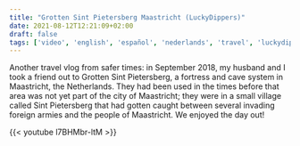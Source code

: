 ```yaml
---
title: "Grotten Sint Pietersberg Maastricht (LuckyDippers)"
date: 2021-08-12T12:21:09+02:00
draft: false
tags: ['video', 'english', 'español', 'nederlands', 'travel', 'luckydippers']
---
```

Another travel vlog from safer times: in September 2018, my husband and I took a friend out to Grotten Sint Pietersberg, a fortress and cave system in Maastricht, the Netherlands. They had been used in the times before that area was not yet part of the city of Maastricht; they were in a small village called Sint Pietersberg that had gotten caught between several invading foreign armies and the people of Maastricht. We enjoyed the day out!

{{< youtube l7BHMbr-ltM >}}
